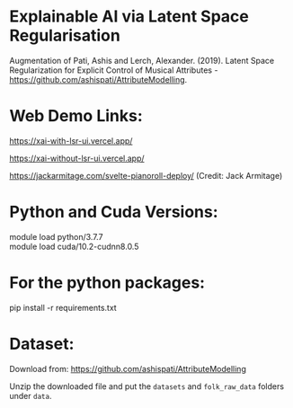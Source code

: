 # Explainable AI via Latent Space Regularisation

Augmentation of Pati, Ashis and Lerch, Alexander. (2019). Latent Space Regularization for Explicit Control of Musical Attributes - https://github.com/ashispati/AttributeModelling.


# Web Demo Links:

https://xai-with-lsr-ui.vercel.app/

https://xai-without-lsr-ui.vercel.app/

https://jackarmitage.com/svelte-pianoroll-deploy/ (Credit: Jack Armitage)


# Python and Cuda Versions:
module load python/3.7.7       
module load cuda/10.2-cudnn8.0.5

# For the python packages:
pip install -r requirements.txt

# Dataset:

Download from: https://github.com/ashispati/AttributeModelling

Unzip the downloaded file and put the `datasets` and `folk_raw_data` folders under `data`.
